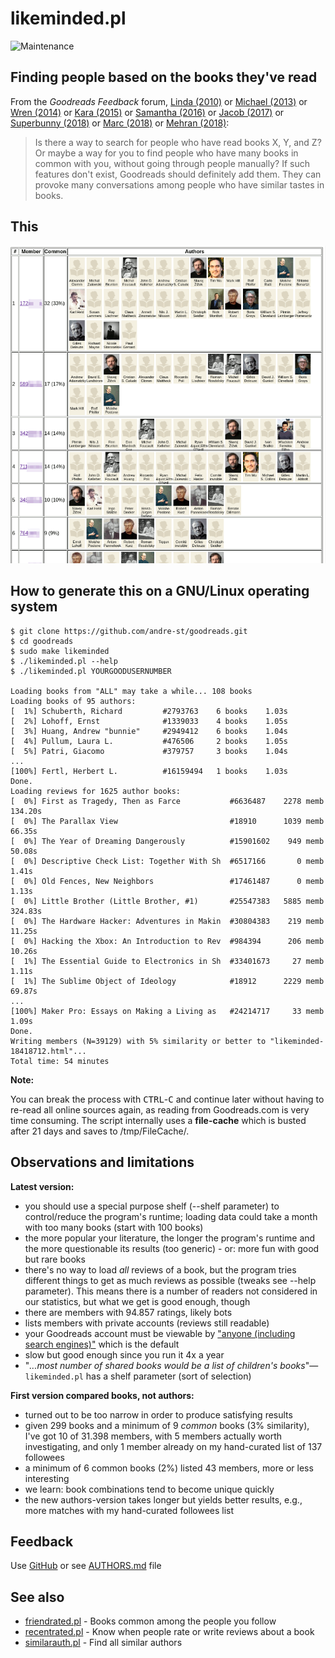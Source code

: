 # likeminded.pl

![Maintenance](https://img.shields.io/maintenance/yes/2018.svg)


## Finding people based on the books they've read

From the _Goodreads Feedback_ forum, 
[Linda (2010)](https://www.goodreads.com/topic/show/298531-is-there-an-option-to-do-a-general-search-for-people-with-similar-readin)
or [Michael (2013)](https://www.goodreads.com/topic/show/1619830-finding-friends-using-compare-books)
or [Wren (2014)](https://www.goodreads.com/topic/show/1790589-what-if-there-was-a-recommended-friends-feature) 
or [Kara (2015)](https://www.goodreads.com/topic/show/17019858-compare-books-suggestion)
or [Samantha (2016)](https://www.goodreads.com/topic/show/18167287-users-like-you-feature-suggestion)
or [Jacob (2017)](https://www.goodreads.com/topic/show/18433578-find-me-a-friend-with-same-taste-for-books)
or [Superbunny (2018)](https://www.goodreads.com/topic/show/19361289-searching-others-with-similar-taste-to-mine)
or [Marc (2018)](https://www.goodreads.com/topic/show/19252693-new-suggestion-to-find-like-minded-people)
or [Mehran (2018)](https://www.goodreads.com/topic/show/19397936-finding-people-based-on-the-books-they-ve-read):
> Is there a way to search for people who have read books X, Y, and Z? Or maybe
> a way for you to find people who have many books in common with you, without
> going through people manually? If such features don't exist, Goodreads should
> definitely add them. They can provoke many conversations among people who have
> similar tastes in books. 



## This

![Screenshot](likeminded.png?raw=true "Screenshot")



## How to generate this on a GNU/Linux operating system

```
$ git clone https://github.com/andre-st/goodreads.git
$ cd goodreads
$ sudo make likeminded
$ ./likeminded.pl --help
$ ./likeminded.pl YOURGOODUSERNUMBER

Loading books from "ALL" may take a while... 108 books
Loading books of 95 authors:
[  1%] Schuberth, Richard         #2793763    6 books    1.03s
[  2%] Lohoff, Ernst              #1339033    4 books    1.05s
[  3%] Huang, Andrew "bunnie"     #2949412    6 books    1.04s
[  4%] Pullum, Laura L.           #476506     2 books    1.05s
[  5%] Patri, Giacomo             #379757     3 books    1.04s
...
[100%] Fertl, Herbert L.          #16159494   1 books    1.03s
Done.
Loading reviews for 1625 author books:
[  0%] First as Tragedy, Then as Farce           #6636487    2278 memb     134.20s
[  0%] The Parallax View                         #18910      1039 memb      66.35s
[  0%] The Year of Dreaming Dangerously          #15901602    949 memb      50.08s
[  0%] Descriptive Check List: Together With Sh  #6517166       0 memb       1.41s
[  0%] Old Fences, New Neighbors                 #17461487      0 memb       1.13s
[  0%] Little Brother (Little Brother, #1)       #25547383   5885 memb     324.83s
[  0%] The Hardware Hacker: Adventures in Makin  #30804383    219 memb      11.25s
[  0%] Hacking the Xbox: An Introduction to Rev  #984394      206 memb      10.26s
[  1%] The Essential Guide to Electronics in Sh  #33401673     27 memb       1.11s
[  1%] The Sublime Object of Ideology            #18912      2229 memb      69.87s
...
[100%] Maker Pro: Essays on Making a Living as   #24214717     33 memb       1.09s
Done.
Writing members (N=39129) with 5% similarity or better to "likeminded-18418712.html"...
Total time: 54 minutes
```

**Note:**

You can break the process with <kbd>CTRL</kbd>-<kbd>C</kbd> and continue later without having to re-read all
online sources again, as reading from Goodreads.com is very time consuming.
The script internally uses a **file-cache** which is busted after 21 days
and saves to /tmp/FileCache/.



## Observations and limitations

**Latest version:**
- you should use a special purpose shelf (--shelf parameter) to control/reduce 
  the program's runtime; loading data could take a month with too many books
  (start with 100 books)
- the more popular your literature, the longer the program's runtime and the 
  more questionable its results (too generic) - or: more fun with good but rare books
- there's no way to load _all_ reviews of a book, but the program tries different 
  things to get as much reviews as possible (tweaks see --help parameter).
  This means there is a number of readers not considered in our statistics, 
  but what we get is good enough, though
- there are members with 94.857 ratings, likely bots
- lists members with private accounts (reviews still readable)
- your Goodreads account must be viewable by 
  ["anyone (including search engines)"](https://www.goodreads.com/user/edit?tab=settings) 
  which is the default
- slow but good enough since you run it 4x a year
- "_...most number of shared books would be a list of children's books_"—`likeminded.pl` has a shelf parameter (sort of selection)

**First version compared books, not authors:**
- turned out to be too narrow in order to produce satisfying results
- given 299 books and a minimum of 9 _common_ books (3% similarity), 
  I've got 10 of 31.398 members,
  with 5 members actually worth investigating, 
  and only 1 member already on my hand-curated list of 137 followees
- a minimum of 6 common books (2%) listed 43 members, more or less interesting
- we learn: book combinations tend to become unique quickly
- the new authors-version takes longer but yields better results, e.g.,
  more matches with my hand-curated followees list


## Feedback

Use [GitHub](https://github.com/andre-st/goodreads/issues) or see [AUTHORS.md](AUTHORS.md) file


## See also

- [friendrated.pl](friendrated.md) - Books common among the people you follow
- [recentrated.pl](recentrated.md) - Know when people rate or write reviews about a book
- [similarauth.pl](similarauth.md) - Find all similar authors

